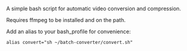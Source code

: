 A simple bash script for automatic video conversion and compression.

Requires ffmpeg to be installed and on the path.

Add an alias to your bash_profile for convenience:

`alias convert="sh ~/batch-converter/convert.sh"`
